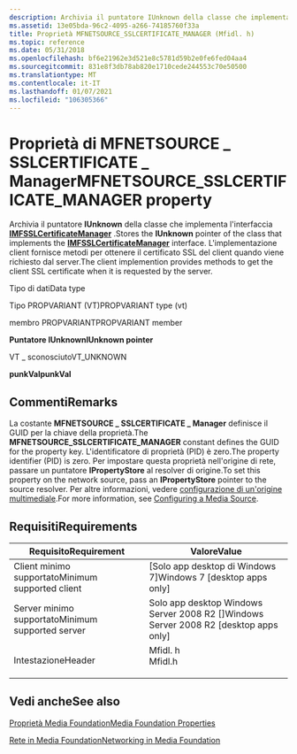 ```yaml
---
description: Archivia il puntatore IUnknown della classe che implementa l'interfaccia IMFSSLCertificateManager.
ms.assetid: 13e05bda-96c2-4095-a266-74185760f33a
title: Proprietà MFNETSOURCE_SSLCERTIFICATE_MANAGER (Mfidl. h)
ms.topic: reference
ms.date: 05/31/2018
ms.openlocfilehash: bf6e21962e3d521e8c5781d59b2e0fe6fed04aa4
ms.sourcegitcommit: 831e8f3db78ab820e1710cede244553c70e50500
ms.translationtype: MT
ms.contentlocale: it-IT
ms.lasthandoff: 01/07/2021
ms.locfileid: "106305366"
---
```

# <a name="mfnetsource_sslcertificate_manager-property"></a><span data-ttu-id="f5bf0-103">Proprietà di MFNETSOURCE \_ SSLCERTIFICATE \_ Manager</span><span class="sxs-lookup"><span data-stu-id="f5bf0-103">MFNETSOURCE\_SSLCERTIFICATE\_MANAGER property</span></span>

<span data-ttu-id="f5bf0-104">Archivia il puntatore **IUnknown** della classe che implementa l'interfaccia [**IMFSSLCertificateManager**](/windows/desktop/api/mfidl/nn-mfidl-imfsslcertificatemanager) .</span><span class="sxs-lookup"><span data-stu-id="f5bf0-104">Stores the **IUnknown** pointer of the class that implements the [**IMFSSLCertificateManager**](/windows/desktop/api/mfidl/nn-mfidl-imfsslcertificatemanager) interface.</span></span> <span data-ttu-id="f5bf0-105">L'implementazione client fornisce metodi per ottenere il certificato SSL del client quando viene richiesto dal server.</span><span class="sxs-lookup"><span data-stu-id="f5bf0-105">The client implemention provides methods to get the client SSL certificate when it is requested by the server.</span></span>



<span data-ttu-id="f5bf0-106">Tipo di dati</span><span class="sxs-lookup"><span data-stu-id="f5bf0-106">Data type</span></span>

<span data-ttu-id="f5bf0-107">Tipo PROPVARIANT (VT)</span><span class="sxs-lookup"><span data-stu-id="f5bf0-107">PROPVARIANT type (vt)</span></span>

<span data-ttu-id="f5bf0-108">membro PROPVARIANT</span><span class="sxs-lookup"><span data-stu-id="f5bf0-108">PROPVARIANT member</span></span>

<span data-ttu-id="f5bf0-109">**Puntatore IUnknown**</span><span class="sxs-lookup"><span data-stu-id="f5bf0-109">**IUnknown pointer**</span></span>

<span data-ttu-id="f5bf0-110">VT \_ sconosciuto</span><span class="sxs-lookup"><span data-stu-id="f5bf0-110">VT\_UNKNOWN</span></span>

<span data-ttu-id="f5bf0-111">**punkVal**</span><span class="sxs-lookup"><span data-stu-id="f5bf0-111">**punkVal**</span></span>



## <a name="remarks"></a><span data-ttu-id="f5bf0-112">Commenti</span><span class="sxs-lookup"><span data-stu-id="f5bf0-112">Remarks</span></span>

<span data-ttu-id="f5bf0-113">La costante **MFNETSOURCE \_ SSLCERTIFICATE \_ Manager** definisce il GUID per la chiave della proprietà.</span><span class="sxs-lookup"><span data-stu-id="f5bf0-113">The **MFNETSOURCE\_SSLCERTIFICATE\_MANAGER** constant defines the GUID for the property key.</span></span> <span data-ttu-id="f5bf0-114">L'identificatore di proprietà (PID) è zero.</span><span class="sxs-lookup"><span data-stu-id="f5bf0-114">The property identifier (PID) is zero.</span></span> <span data-ttu-id="f5bf0-115">Per impostare questa proprietà nell'origine di rete, passare un puntatore **IPropertyStore** al resolver di origine.</span><span class="sxs-lookup"><span data-stu-id="f5bf0-115">To set this property on the network source, pass an **IPropertyStore** pointer to the source resolver.</span></span> <span data-ttu-id="f5bf0-116">Per altre informazioni, vedere [configurazione di un'origine multimediale](configuring-a-media-source.md).</span><span class="sxs-lookup"><span data-stu-id="f5bf0-116">For more information, see [Configuring a Media Source](configuring-a-media-source.md).</span></span>

## <a name="requirements"></a><span data-ttu-id="f5bf0-117">Requisiti</span><span class="sxs-lookup"><span data-stu-id="f5bf0-117">Requirements</span></span>



| <span data-ttu-id="f5bf0-118">Requisito</span><span class="sxs-lookup"><span data-stu-id="f5bf0-118">Requirement</span></span> | <span data-ttu-id="f5bf0-119">Valore</span><span class="sxs-lookup"><span data-stu-id="f5bf0-119">Value</span></span> |
|-------------------------------------|------------------------------------------------------------------------------------|
| <span data-ttu-id="f5bf0-120">Client minimo supportato</span><span class="sxs-lookup"><span data-stu-id="f5bf0-120">Minimum supported client</span></span><br/> | <span data-ttu-id="f5bf0-121">\[Solo app desktop di Windows 7\]</span><span class="sxs-lookup"><span data-stu-id="f5bf0-121">Windows 7 \[desktop apps only\]</span></span><br/>                                         |
| <span data-ttu-id="f5bf0-122">Server minimo supportato</span><span class="sxs-lookup"><span data-stu-id="f5bf0-122">Minimum supported server</span></span><br/> | <span data-ttu-id="f5bf0-123">Solo app desktop Windows Server 2008 R2 \[\]</span><span class="sxs-lookup"><span data-stu-id="f5bf0-123">Windows Server 2008 R2 \[desktop apps only\]</span></span><br/>                            |
| <span data-ttu-id="f5bf0-124">Intestazione</span><span class="sxs-lookup"><span data-stu-id="f5bf0-124">Header</span></span><br/>                   | <dl> <span data-ttu-id="f5bf0-125"><dt>Mfidl. h</dt></span><span class="sxs-lookup"><span data-stu-id="f5bf0-125"><dt>Mfidl.h</dt></span></span> </dl> |



## <a name="see-also"></a><span data-ttu-id="f5bf0-126">Vedi anche</span><span class="sxs-lookup"><span data-stu-id="f5bf0-126">See also</span></span>

<dl> <dt>

[<span data-ttu-id="f5bf0-127">Proprietà Media Foundation</span><span class="sxs-lookup"><span data-stu-id="f5bf0-127">Media Foundation Properties</span></span>](media-foundation-properties.md)
</dt> <dt>

[<span data-ttu-id="f5bf0-128">Rete in Media Foundation</span><span class="sxs-lookup"><span data-stu-id="f5bf0-128">Networking in Media Foundation</span></span>](networking-in-media-foundation.md)
</dt> </dl>

 

 





